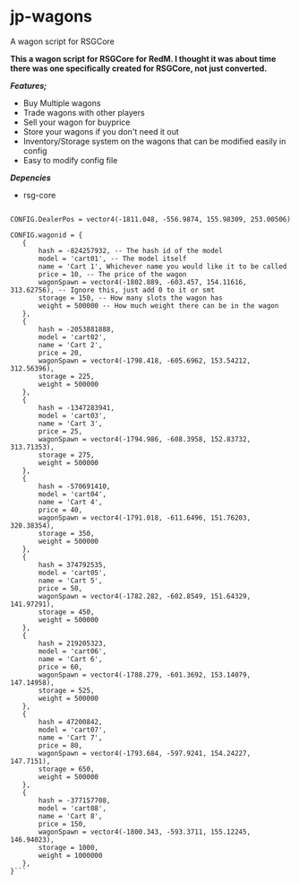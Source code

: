 # jp-wagons
 A wagon script for RSGCore

**This a wagon script for RSGCore for RedM. I thought it was about time there was one specifically created for RSGCore, not just converted.**

**_Features;_**
- Buy Multiple wagons
- Trade wagons with other players
- Sell your wagon for buyprice
- Store your wagons if you don't need it out
- Inventory/Storage system on the wagons that can be modified easily in config
- Easy to modify config file



**_Depencies_**
- rsg-core

 
 ```CONFIG = {}

CONFIG.DealerPos = vector4(-1811.048, -556.9874, 155.98309, 253.00506)

CONFIG.wagonid = {
    {
        hash = -824257932, -- The hash id of the model
        model = 'cart01', -- The model itself
        name = 'Cart 1', Whichever name you would like it to be called
        price = 10, -- The price of the wagon
        wagonSpawn = vector4(-1802.889, -603.457, 154.11616, 313.62756), -- Ignore this, just add 0 to it or smt
        storage = 150, -- How many slots the wagon has
        weight = 500000 -- How much weight there can be in the wagon
    },
    {
        hash = -2053881888, 
        model = 'cart02', 
        name = 'Cart 2', 
        price = 20,
        wagonSpawn = vector4(-1798.418, -605.6962, 153.54212, 312.56396),
        storage = 225,
        weight = 500000
    },
    {
        hash = -1347283941, 
        model = 'cart03', 
        name = 'Cart 3', 
        price = 25,
        wagonSpawn = vector4(-1794.986, -608.3958, 152.83732, 313.71353),
        storage = 275,
        weight = 500000
    },
    {
        hash = -570691410, 
        model = 'cart04', 
        name = 'Cart 4', 
        price = 40,
        wagonSpawn = vector4(-1791.018, -611.6496, 151.76203, 320.38354),
        storage = 350,
        weight = 500000
    },
    {
        hash = 374792535, 
        model = 'cart05', 
        name = 'Cart 5', 
        price = 50,
        wagonSpawn = vector4(-1782.282, -602.8549, 151.64329, 141.97291),
        storage = 450,
        weight = 500000
    },
    {
        hash = 219205323, 
        model = 'cart06', 
        name = 'Cart 6', 
        price = 60,
        wagonSpawn = vector4(-1788.279, -601.3692, 153.14079, 147.14958),
        storage = 525,
        weight = 500000
    },
    {
        hash = 47200842, 
        model = 'cart07', 
        name = 'Cart 7', 
        price = 80,
        wagonSpawn = vector4(-1793.684, -597.9241, 154.24227, 147.7151),
        storage = 650,
        weight = 500000
    },
    {
        hash = -377157708, 
        model = 'cart08', 
        name = 'Cart 8', 
        price = 150,
        wagonSpawn = vector4(-1800.343, -593.3711, 155.12245, 146.94023),
        storage = 1000,
        weight = 1000000
    },
}```
